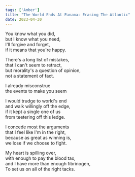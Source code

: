 ```yaml
---
tags: ['Amber']
title: "The World Ends At Panama: Erasing The Atlantic"
date: 2023-04-30
---
```


You know what you did,  
but I know what you need,  
I'll forgive and forget,  
if it means that you're happy.

There's a long list of mistakes,  
that I can't seem to retract,  
but morality's a question of opinion,  
not a statement of fact.

I already misconstrue  
the events to make you seem

I would trudge to world's end  
and walk willingly off the edge,  
if it kept a single one of us  
from teetering off this ledge.

I concede most the arguments  
that I feel like I'm in the right,  
because as great as winning is,  
we lose if we choose to fight.

My heart is spilling over,  
with enough to pay the blood tax,  
and I have more than enough fibrinogen,  
To set us on all of the right tacks.
